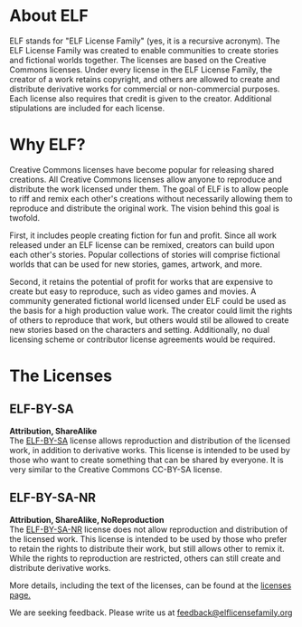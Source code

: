 # About ELF
ELF stands for "ELF License Family" (yes, it is a recursive acronym).
The ELF License Family was created to enable communities to create stories and fictional worlds together.
The licenses are based on the Creative Commons licenses.
Under every license in the ELF License Family, the creator of a work retains copyright, and others are allowed to create and distribute derivative works for commercial or non-commercial purposes.
Each license also requires that credit is given to the creator.
Additional stipulations are included for each license.

# Why ELF?
Creative Commons licenses have become popular for releasing shared creations.
All Creative Commons licenses allow anyone to reproduce and distribute the work licensed under them.
The goal of ELF is to allow people to riff and remix each other's creations without necessarily allowing them to reproduce and distribute the original work.
The vision behind this goal is twofold.
  
First, it includes people creating fiction for fun and profit.
Since all work released under an ELF license can be remixed, creators can build upon each other's stories.
Popular collections of stories will comprise fictional worlds that can be used for new stories, games, artwork, and more.
  
Second, it retains the potential of profit for works that are expensive to create but easy to reproduce, such as video games and movies.
A community generated fictional world licensed under ELF could be used as the basis for a high production value work.
The creator could limit the rights of others to reproduce that work, but others would stil be allowed to create new stories based on the characters and setting.
Additionally, no dual licensing scheme or contributor license agreements would be required.


# The Licenses
## ELF-BY-SA
**Attribution, ShareAlike**  
The [ELF-BY-SA](https://elflicensefamily.org/docs/ELF-BY-SA_1.0-draft01.pdf) license allows reproduction and distribution of the licensed work, in addition to derivative works.
This license is intended to be used by those who want to create something that can be shared by everyone.
It is very similar to the Creative Commons CC-BY-SA license.

## ELF-BY-SA-NR
**Attribution, ShareAlike, NoReproduction**  
The [ELF-BY-SA-NR](https://elflicensefamily.org/docs/ELF-BY-SA-NR_1.0-draft01.pdf) license does not allow reproduction and distribution of the licensed work.
This license is intended to be used by those who prefer to retain the rights to distribute their work, but still allows other to remix it.
While the rights to reproduction are restricted, others can still create and distribute derivative works.
  
More details, including the text of the licenses, can be found at the [licenses page.](https://elflicensefamily.org/licenses)
  
We are seeking feedback.  Please write us at <feedback@elflicensefamily.org>
